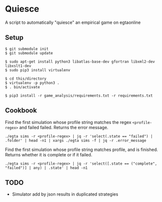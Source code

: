 Quiesce
=======

A script to automatically "quiesce" an empirical game on egtaonline

Setup
-----

```
$ git submodule init
$ git submodule update

$ sudo apt-get install python3 libatlas-base-dev gfortran libxml2-dev libxslt1-dev
$ sudo pip3 install virtualenv

$ cd this/directory
$ virtualenv -p python3 .
$ . bin/activate

$ pip3 install -r game_analysis/requirements.txt -r requirements.txt
```

Cookbook
--------

Find the first simulation whose profile string matches the regex `<profile-regex>` and failed failed. Returns the error message.
```
./egta sims -r <profile-regex> | jq -r 'select(.state == "failed") | .folder' | head -n1 | xargs ./egta sims -f | jq -r .error_message
```

Find the first simulation whose profile string matches profile, and is finished. Returns whether it is complete or if it failed.
```
./egta sims -r <profile-regex> | jq -r 'select([.state == ("complete", "failed")] | any) | .state' | head -n1
```


TODO
----

* Simulator add by json results in duplicated strategies

